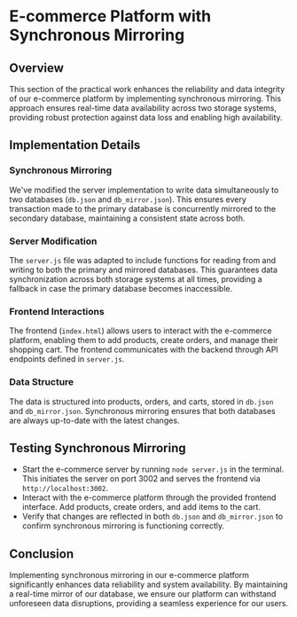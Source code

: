 # E-commerce Platform with Synchronous Mirroring

## Overview
This section of the practical work enhances the reliability and data integrity of our e-commerce platform by implementing synchronous mirroring. This approach ensures real-time data availability across two storage systems, providing robust protection against data loss and enabling high availability.

## Implementation Details

### Synchronous Mirroring
We've modified the server implementation to write data simultaneously to two databases (`db.json` and `db_mirror.json`). This ensures every transaction made to the primary database is concurrently mirrored to the secondary database, maintaining a consistent state across both.

### Server Modification
The `server.js` file was adapted to include functions for reading from and writing to both the primary and mirrored databases. This guarantees data synchronization across both storage systems at all times, providing a fallback in case the primary database becomes inaccessible.

### Frontend Interactions
The frontend (`index.html`) allows users to interact with the e-commerce platform, enabling them to add products, create orders, and manage their shopping cart. The frontend communicates with the backend through API endpoints defined in `server.js`.

### Data Structure
The data is structured into products, orders, and carts, stored in `db.json` and `db_mirror.json`. Synchronous mirroring ensures that both databases are always up-to-date with the latest changes.

## Testing Synchronous Mirroring

- Start the e-commerce server by running `node server.js` in the terminal. This initiates the server on port 3002 and serves the frontend via `http://localhost:3002`.
- Interact with the e-commerce platform through the provided frontend interface. Add products, create orders, and add items to the cart.
- Verify that changes are reflected in both `db.json` and `db_mirror.json` to confirm synchronous mirroring is functioning correctly.

## Conclusion
Implementing synchronous mirroring in our e-commerce platform significantly enhances data reliability and system availability. By maintaining a real-time mirror of our database, we ensure our platform can withstand unforeseen data disruptions, providing a seamless experience for our users.
